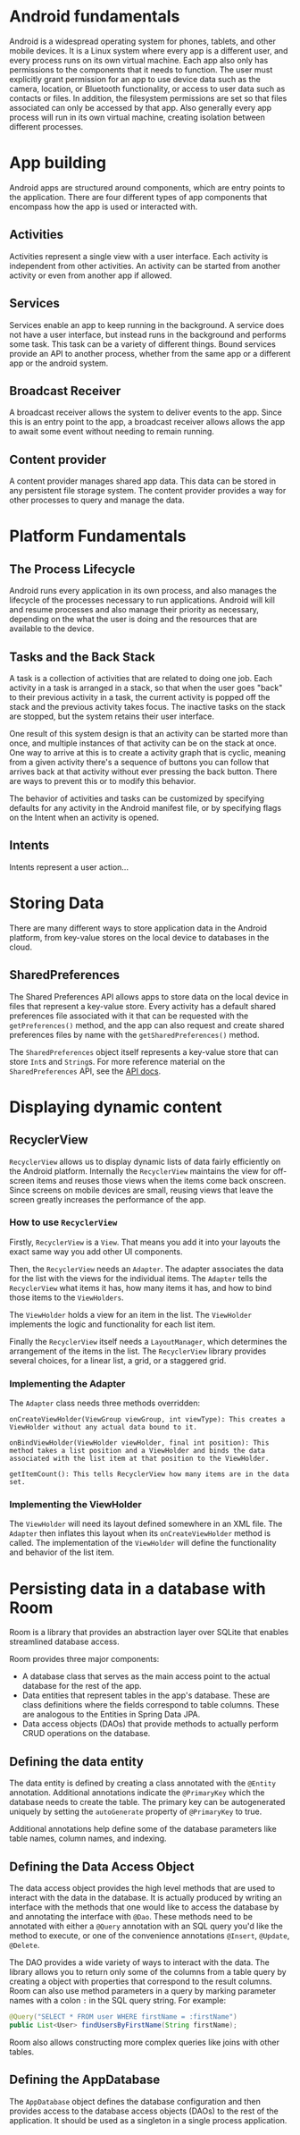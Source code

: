 # Android fundamentals

Android is a widespread operating system for phones, tablets, and other mobile devices. It is a Linux system where every app is a different user, and every process runs on its own virtual machine. Each app also only has permissions to the components that it needs to function. The user must explicitly grant permission for an app to use device data such as the camera, location, or Bluetooth functionality, or access to user data such as contacts or files. In addition, the filesystem permissions are set so that files associated can only be accessed by that app. Also generally every app process will run in its own virtual machine, creating isolation between different processes.

# App building

Android apps are structured around components, which are entry points to the application. There are four different types of app components that encompass how the app is used or interacted with.

## Activities

Activities represent a single view with a user interface. Each activity is independent from other activities. An activity can be started from another activity or even from another app if allowed.

## Services

Services enable an app to keep running in the background. A service does not have a user interface, but instead runs in the background and performs some task. This task can be a variety of different things. Bound services provide an API to another process, whether from the same app or a different app or the android system.

## Broadcast Receiver

A broadcast receiver allows the system to deliver events to the app. Since this is an entry point to the app, a broadcast receiver allows allows the app to await some event without needing to remain running.

## Content provider

A content provider manages shared app data. This data can be stored in any persistent file storage system. The content provider provides a way for other processes to query and manage the data.

# Platform Fundamentals

## The Process Lifecycle

Android runs every application in its own process, and also manages the lifecycle of the processes necessary to run applications. Android will kill and resume processes and also manage their priority as necessary, depending on the what the user is doing and the resources that are available to the device.

## Tasks and the Back Stack

A task is a collection of activities that are related to doing one job. Each activity in a task is arranged in a stack, so that when the user goes "back" to their previous activity in a task, the current activity is popped off the stack and the previous activity takes focus. The inactive tasks on the stack are stopped, but the system retains their user interface.

One result of this system design is that an activity can be started more than once, and multiple instances of that activity can be on the stack at once. One way to arrive at this is to create a activity graph that is cyclic, meaning from a given activity there's a sequence of buttons you can follow that arrives back at that activity without ever pressing the back button. There are ways to prevent this or to modify this behavior.

The behavior of activities and tasks can be customized by specifying defaults for any activity in the Android manifest file, or by specifying flags on the Intent when an activity is opened.

## Intents

Intents represent a user action...

# Storing Data

There are many different ways to store application data in the Android platform, from key-value stores on the local device to databases in the cloud.

## SharedPreferences

The Shared Preferences API allows apps to store data on the local device in files that represent a key-value store. Every activity has a default shared preferences file associated with it that can be requested with the `getPreferences()` method, and the app can also request and create shared preferences files by name with the `getSharedPreferences()` method.

The `SharedPreferences` object itself represents a key-value store that can store `Int`s and `String`s. For more reference material on the `SharedPreferences` API, see the [API docs](https://developer.android.com/reference/android/content/SharedPreferences).

# Displaying dynamic content

## RecyclerView

`RecyclerView` allows us to display dynamic lists of data fairly efficiently on the Android platform. Internally the `RecyclerView` maintains the view for off-screen items and reuses those views when the items come back onscreen. Since screens on mobile devices are small, reusing views that leave the screen greatly increases the performance of the app.

### How to use `RecyclerView`

Firstly, `RecyclerView` is a `View`. That means you add it into your layouts the exact same way you add other UI components.

Then, the `RecyclerView` needs an `Adapter`. The adapter associates the data for the list with the views for the individual items. The `Adapter` tells the `RecyclerView` what items it has, how many items it has, and how to bind those items to the `ViewHolders`.

The `ViewHolder` holds a view for an item in the list. The `ViewHolder` implements the logic and functionality for each list item.

Finally the `RecyclerView` itself needs a `LayoutManager`, which determines the arrangement of the items in the list. The `RecyclerView` library provides several choices, for a linear list, a grid, or a staggered grid.

### Implementing the Adapter

The `Adapter` class needs three methods overridden:

    onCreateViewHolder(ViewGroup viewGroup, int viewType): This creates a ViewHolder without any actual data bound to it.

    onBindViewHolder(ViewHolder viewHolder, final int position): This method takes a list position and a ViewHolder and binds the data associated with the list item at that position to the ViewHolder.

    getItemCount(): This tells RecyclerView how many items are in the data set.

### Implementing the ViewHolder

The `ViewHolder` will need its layout defined somewhere in an XML file. The `Adapter` then inflates this layout when its `onCreateViewHolder` method is called. The implementation of the `ViewHolder` will define the functionality and behavior of the list item.

# Persisting data in a database with Room

Room is a library that provides an abstraction layer over SQLite that enables streamlined database access.

Room provides three major components:

- A database class that serves as the main access point to the actual database for the rest of the app.
- Data entities that represent tables in the app's database. These are class definitions where the fields correspond to table columns. These are analogous to the Entities in Spring Data JPA.
- Data access objects (DAOs) that provide methods to actually perform CRUD operations on the database.

## Defining the data entity

The data entity is defined by creating a class annotated with the `@Entity` annotation. Additional annotations indicate the `@PrimaryKey` which the database needs to create the table. The primary key can be autogenerated uniquely by setting the `autoGenerate` property of `@PrimaryKey` to true.

Additional annotations help define some of the database parameters like table names, column names, and indexing.

## Defining the Data Access Object

The data access object provides the high level methods that are used to interact with the data in the database. It is actually produced by writing an interface with the methods that one would like to access the database by and annotating the interface with `@Dao`. These methods need to be annotated with either a `@Query` annotation with an SQL query you'd like the method to execute, or one of the convenience annotations `@Insert`, `@Update`, `@Delete`.

The DAO provides a wide variety of ways to interact with the data. The library allows you to return only some of the columns from a table query by creating a object with properties that correspond to the result columns. Room can also use method parameters in a query by marking parameter names with a colon `:` in the SQL query string. For example:

```java
@Query("SELECT * FROM user WHERE firstName = :firstName")
public List<User> findUsersByFirstName(String firstName);
```

Room also allows constructing more complex queries like joins with other tables.

## Defining the AppDatabase

The `AppDatabase` object defines the database configuration and then provides access to the database access objects (DAOs) to the rest of the application. It should be used as a singleton in a single process application.
